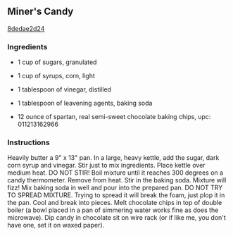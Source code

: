 ## Miner's Candy

[8dedae2d24](http://www.food.com/recipe/miners-candy-419292)

### Ingredients

 - 1 cup of sugars, granulated

 - 1 cup of syrups, corn, light

 - 1 tablespoon of vinegar, distilled

 - 1 tablespoon of leavening agents, baking soda

 - 12 ounce of spartan, real semi-sweet chocolate baking chips, upc: 011213162966

### Instructions

Heavily butter a 9" x 13" pan. In a large, heavy kettle, add the sugar, dark corn syrup and vinegar. Stir just to mix ingredients. Place kettle over medium heat. DO NOT STIR! Boil mixture until it reaches 300 degrees on a candy thermometer. Remove from heat. Stir in the baking soda. Mixture will fizz! Mix baking soda in well and pour into the prepared pan. DO NOT TRY TO SPREAD MIXTURE. Trying to spread it will break the foam, just plop it in the pan. Cool and break into pieces. Melt chocolate chips in top of double boiler (a bowl placed in a pan of simmering water works fine as does the microwave). Dip candy in chocolate sit on wire rack (or if like me, you don't have one, set it on waxed paper).